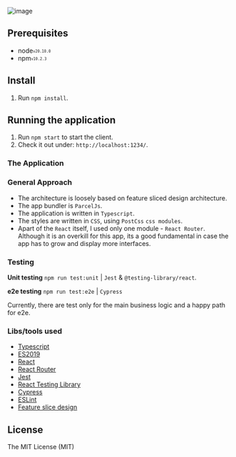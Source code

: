 ![image](https://user-images.githubusercontent.com/17318500/220427659-6a340aa6-19a4-4cdb-95a2-7f48646555cf.png)

## Prerequisites

- node<sub><sup>`v20.10.0`</sup></sub>
- npm<sub><sup>`v10.2.3`</sup></sub>

## Install

1. Run `npm install`.

## Running the application

1. Run `npm start` to start the client.
2. Check it out under:  `http://localhost:1234/`.

### The Application


### General Approach

* The architecture is loosely based on feature sliced design architecture.
* The app bundler is `ParcelJs`.
* The application is written in `Typescript`.
* The styles are written in `CSS`, using `PostCss` `css modules`.
* Apart of the `React` itself, I used only one module - `React Router`. Although it is an overkill for this app, its a good fundamental in case the app has to grow and display more interfaces.

### Testing

**Unit testing** `npm run test:unit`  | `Jest` &  `@testing-library/react`.

**e2e testing** `npm run test:e2e` | `Cypress`

Currently, there are test only for the main business logic and a happy path for e2e.

### Libs/tools used

* [Typescript](https://www.typescriptlang.org/)
* [ES2019](https://262.ecma-international.org/10.0/)
* [React](https://facebook.github.io/react/)
* [React Router](https://reactrouter.com/en/main)
* [Jest](https://jestjs.io/)
* [React Testing Library](https://testing-library.com/docs/react-testing-library/intro)
* [Cypress](https://www.cypress.io/)
* [ESLint](http://eslint.org/)
* [Feature slice design](https://feature-sliced.design/)

## License

The MIT License (MIT)
